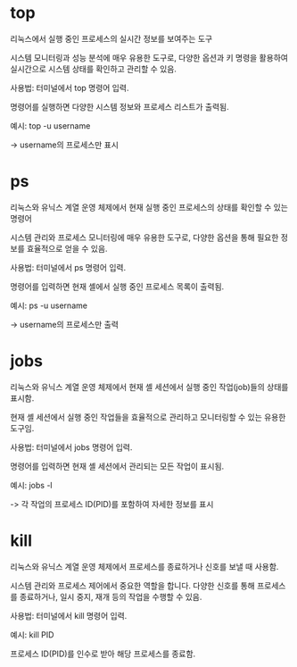 # top
 리눅스에서 실행 중인 프로세스의 실시간 정보를 보여주는 도구
 
 시스템 모니터링과 성능 분석에 매우 유용한 도구로, 다양한 옵션과 키 명령을 활용하여 실시간으로 시스템 상태를 확인하고 관리할 수 있음.

 사용법: 터미널에서 top 명령어 입력.
 
 명령어를 실행하면 다양한 시스템 정보와 프로세스 리스트가 출력됨.

 예시: top -u username
 
 -> username의 프로세스만 표시


# ps
 리눅스와 유닉스 계열 운영 체제에서 현재 실행 중인 프로세스의 상태를 확인할 수 있는 명령어
 
 시스템 관리와 프로세스 모니터링에 매우 유용한 도구로, 다양한 옵션을 통해 필요한 정보를 효율적으로 얻을 수 있음.

 사용법: 터미널에서 ps 명령어 입력.
 
 명령어를 입력하면 현재 셸에서 실행 중인 프로세스 목록이 출력됨.

 예시: ps -u username
 
 -> username의 프로세스만 출력


# jobs
 리눅스와 유닉스 계열 운영 체제에서 현재 셸 세션에서 실행 중인 작업(job)들의 상태를 표시함.
 
 현재 셸 세션에서 실행 중인 작업들을 효율적으로 관리하고 모니터링할 수 있는 유용한 도구임.

 사용법: 터미널에서 jobs 명령어 입력.
 
 명령어를 입력하면 현재 셸 세션에서 관리되는 모든 작업이 표시됨.

 예시: jobs -l
 
 -> 각 작업의 프로세스 ID(PID)를 포함하여 자세한 정보를 표시


# kill
 리눅스와 유닉스 계열 운영 체제에서 프로세스를 종료하거나 신호를 보낼 때 사용함.
 
 시스템 관리와 프로세스 제어에서 중요한 역할을 합니다. 다양한 신호를 통해 프로세스를 종료하거나, 일시 중지, 재개 등의 작업을 수행할 수 있음.

 사용법: 터미널에서 kill 명령어 입력.

 예시: kill PID
 
 프로세스 ID(PID)를 인수로 받아 해당 프로세스를 종료함.

